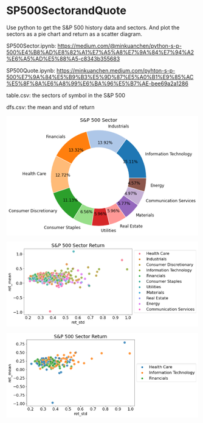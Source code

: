 # SP500SectorandQuote

Use python to get the S&P 500 history data and sectors. And plot the sectors as a pie chart and return as a scatter diagram.

SP500Sector.ipynb: https://medium.com/@minkuanchen/python-s-p-500%E4%B8%AD%E8%82%A1%E7%A5%A8%E7%9A%84%E7%94%A2%E6%A5%AD%E5%88%A5-c8343b355683

SP500Quote.ipynb: https://minkuanchen.medium.com/pyhton-s-p-500%E7%9A%84%E5%B9%B3%E5%9D%87%E5%A0%B1%E9%85%AC%E5%8F%8A%E6%A8%99%E6%BA%96%E5%B7%AE-bee69a2a1286

table.csv: the sectors of symbol in the S&P 500 

dfs.csv: the mean and std of return

![S&P500 Sector pie chart](https://github.com/MinKuanIsHere/SP500SectorandQuote/blob/main/S%26P500Sectors.png)

![S&P500 Sector return](https://github.com/MinKuanIsHere/SP500SectorandQuote/blob/main/S%26P500Return.png)

![S&P500 Sector interested return](https://github.com/MinKuanIsHere/SP500SectorandQuote/blob/main/S%26P500InterestedReturn.png)





